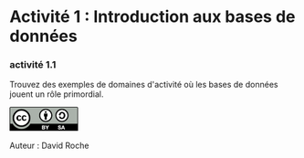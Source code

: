 # Activité 1 :  Introduction aux bases de données

### activité 1.1

Trouvez des exemples de domaines d'activité où les bases de données jouent un rôle primordial.

![](img/cc.png)

Auteur : David Roche
